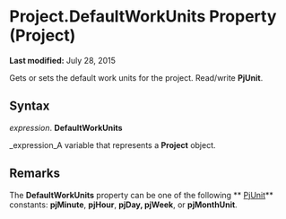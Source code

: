 
# Project.DefaultWorkUnits Property (Project)

 **Last modified:** July 28, 2015

Gets or sets the default work units for the project. Read/write  **PjUnit**.

## Syntax

 _expression_. **DefaultWorkUnits**

 _expression_A variable that represents a  **Project** object.


## Remarks

The  **DefaultWorkUnits** property can be one of the following ** [PjUnit](5b50960f-cc02-3d6f-b095-82deadd11295.md)** constants: **pjMinute**,  **pjHour**,  **pjDay, pjWeek**, or  **pjMonthUnit**. 

